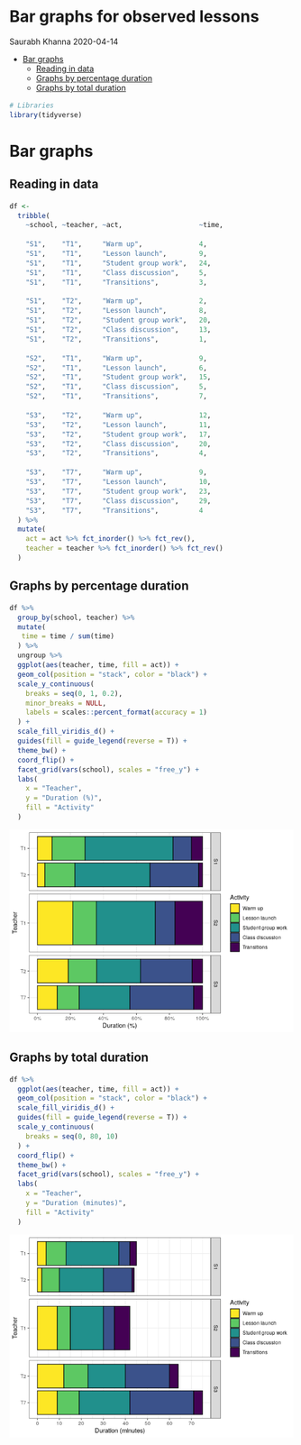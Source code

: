 Bar graphs for observed lessons
================
Saurabh Khanna
2020-04-14

  - [Bar graphs](#bar-graphs)
      - [Reading in data](#reading-in-data)
      - [Graphs by percentage duration](#graphs-by-percentage-duration)
      - [Graphs by total duration](#graphs-by-total-duration)

``` r
# Libraries
library(tidyverse)
```

# Bar graphs

## Reading in data

``` r
df <-
  tribble(
    ~school, ~teacher, ~act,                   ~time,
    
    "S1",    "T1",     "Warm up",              4,
    "S1",    "T1",     "Lesson launch",        9,
    "S1",    "T1",     "Student group work",   24,
    "S1",    "T1",     "Class discussion",     5,
    "S1",    "T1",     "Transitions",          3,
    
    "S1",    "T2",     "Warm up",              2,
    "S1",    "T2",     "Lesson launch",        8,
    "S1",    "T2",     "Student group work",   20,
    "S1",    "T2",     "Class discussion",     13,
    "S1",    "T2",     "Transitions",          1,
    
    "S2",    "T1",     "Warm up",              9,
    "S2",    "T1",     "Lesson launch",        6,
    "S2",    "T1",     "Student group work",   15,
    "S2",    "T1",     "Class discussion",     5,  
    "S2",    "T1",     "Transitions",          7,
    
    "S3",    "T2",     "Warm up",              12,
    "S3",    "T2",     "Lesson launch",        11,
    "S3",    "T2",     "Student group work",   17,
    "S3",    "T2",     "Class discussion",     20,
    "S3",    "T2",     "Transitions",          4,
    
    "S3",    "T7",     "Warm up",              9,
    "S3",    "T7",     "Lesson launch",        10,
    "S3",    "T7",     "Student group work",   23,
    "S3",    "T7",     "Class discussion",     29,
    "S3",    "T7",     "Transitions",          4
  ) %>%
  mutate(
    act = act %>% fct_inorder() %>% fct_rev(),
    teacher = teacher %>% fct_inorder() %>% fct_rev()
  )
```

## Graphs by percentage duration

``` r
df %>%
  group_by(school, teacher) %>%
  mutate(
   time = time / sum(time)
  ) %>%
  ungroup %>%
  ggplot(aes(teacher, time, fill = act)) +
  geom_col(position = "stack", color = "black") +
  scale_y_continuous(
    breaks = seq(0, 1, 0.2),
    minor_breaks = NULL,
    labels = scales::percent_format(accuracy = 1)
  ) +
  scale_fill_viridis_d() +
  guides(fill = guide_legend(reverse = T)) +
  theme_bw() +
  coord_flip() +
  facet_grid(vars(school), scales = "free_y") +
  labs(
    x = "Teacher",
    y = "Duration (%)",
    fill = "Activity"
  )
```

![](bar_graphs_files/figure-gfm/unnamed-chunk-3-1.png)<!-- -->

## Graphs by total duration

``` r
df %>% 
  ggplot(aes(teacher, time, fill = act)) +
  geom_col(position = "stack", color = "black") +
  scale_fill_viridis_d() +
  guides(fill = guide_legend(reverse = T)) +
  scale_y_continuous(
    breaks = seq(0, 80, 10)
  ) +
  coord_flip() +
  theme_bw() +
  facet_grid(vars(school), scales = "free_y") +
  labs(
    x = "Teacher",
    y = "Duration (minutes)",
    fill = "Activity"
  )
```

![](bar_graphs_files/figure-gfm/unnamed-chunk-4-1.png)<!-- -->
